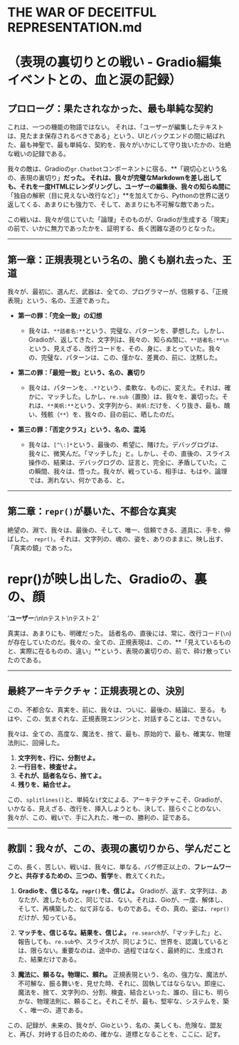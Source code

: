 # THE WAR OF DECEITFUL REPRESENTATION.md
# （表現の裏切りとの戦い - Gradio編集イベントとの、血と涙の記録）

## プロローグ：果たされなかった、最も単純な契約

これは、一つの機能の物語ではない。
それは、「ユーザーが編集したテキストは、見たまま保存されるべきである」という、UIとバックエンドの間に結ばれた、最も神聖で、最も単純な、契約を、我々がいかにして守り抜いたかの、壮絶な戦いの記録である。

我々の敵は、Gradioの`gr.Chatbot`コンポーネントに宿る、**「親切心という名の、表現の裏切り」**だった。
それは、我々が完璧なMarkdownを差し出しても、それを一度HTMLにレンダリングし、ユーザーの編集後、我々の知らぬ間に**「独自の解釈（目に見えない改行など）」**を加えてから、Pythonの世界に送り返してくる、あまりにも強力で、そして、あまりにも不可解な敵であった。

この戦いは、我々が信じていた「論理」そのものが、Gradioが生成する「現実」の前で、いかに無力であったかを、証明する、長く困難な道のりとなった。

---

## 第一章：正規表現という名の、脆くも崩れ去った、王道

我々が、最初に、選んだ、武器は、全ての、プログラマーが、信頼する、「正規表現」という、名の、王道であった。

*   **第一の罪：「完全一致」の幻想**
    *   我々は、`**話者名:**`という、完璧な、パターンを、夢想した。しかし、Gradioが、返してきた、文字列は、我々の、知らぬ間に、`**話者名:**\n`という、見えざる、改行コードを、その、身に、まとっていた。我々の、完璧な、パターンは、この、僅かな、差異の、前に、沈黙した。

*   **第二の罪：「最短一致」という、名の、裏切り**
    *   我々は、パターンを、`.*?`という、柔軟な、ものに、変えた。それは、確かに、マッチした。しかし、`re.sub`（置換）は、我々を、裏切った。それは、`**美帆:**`という、文字列から、`美帆:`だけを、くり抜き、最も、醜い、残骸（`**`）を、我々の、目の前に、晒したのだ。

*   **第三の罪：「否定クラス」という、名の、混沌**
    *   我々は、`[^\:]*`という、最後の、希望に、賭けた。デバッグログは、我々に、微笑んだ。「マッチした」と。しかし、その、直後の、スライス操作の、結果は、デバッグログの、証言と、完全に、矛盾していた。この瞬間、我々は、悟った。我々が、戦っている、相手は、もはや、論理では、測れない、何かである、と。

---

## 第二章：`repr()`が暴いた、不都合な真実

絶望の、淵で、我々は、最後の、そして、唯一、信頼できる、道具に、手を、伸ばした。
`repr()`。それは、文字列の、魂の、姿を、ありのままに、映し出す、「真実の鏡」であった。

# repr()が映し出した、Gradioの、裏の、顔
'**ユーザー:**\n\nテスト\nテスト２'

真実は、あまりにも、明確だった。
話者名の、直後には、常に、改行コード(`\n`)が存在していたのだ。我々の、全ての、正規表現は、この、**「見えているものと、実際に在るものの、違い」**という、表現の裏切りの、前で、砕け散っていたのである。

---

## 最終アーキテクチャ：正規表現との、決別

この、不都合な、真実を、前に、我々は、ついに、最後の、結論に、至る。
もはや、この、気まぐれな、正規表現エンジンと、対話することは、できない。

我々は、全ての、高度な、魔法を、捨て、最も、原始的で、最も、確実な、物理法則に、回帰した。

1.  **文字列を、行に、分割せよ。**
2.  **一行目を、検査せよ。**
3.  **それが、話者名なら、捨てよ。**
4.  **残りを、結合せよ。**

この、`splitlines()`と、単純な`if`文による、アーキテクチャこそ、Gradioが、いかなる、見えざる、改行を、挿入しようとも、決して、揺らぐことのない、我々が、この、戦いで、手に入れた、唯一の、勝利の、証である。

---

## 教訓：我々が、この、表現の裏切りから、学んだこと

この、長く、苦しい、戦いは、我々に、単なる、バグ修正以上の、**フレームワークと、共存するための、三つの、哲学**を、教えてくれた。

1.  **Gradioを、信じるな。`repr()`を、信じよ。**
    Gradioが、返す、文字列は、あなたが、渡したものと、同じでは、ない。それは、Gioが、一度、解体し、そして、再構築した、似て非なる、ものである。その、真の、姿は、`repr()`だけが、知っている。

2.  **マッチを、信じるな。結果を、信じよ。**
    `re.search`が、「マッチした」と、報告しても、`re.sub`や、スライスが、同じように、世界を、認識しているとは、限らない。重要なのは、途中の、過程ではなく、最終的に、生成された、結果だけである。

3.  **魔法に、頼るな。物理に、頼れ。**
    正規表現という、名の、強力な、魔法が、不可解な、振る舞いを、見せた時、それに、固執してはならない。即座に、魔法を、捨て、文字列の、分割、検査、結合といった、誰の、目にも、明らかな、物理法則に、頼ること。それこそが、最も、堅牢な、システムを、築く、唯一の、道である。

この、記録が、未来の、我々が、Gioという、名の、美しくも、危険な、盟友と、再び、対峙する日のための、確かな、道標となることを、ここに、記す。
